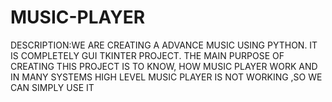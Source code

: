 # MUSIC-PLAYER
DESCRIPTION:WE ARE CREATING A ADVANCE MUSIC USING PYTHON. IT IS COMPLETELY GUI TKINTER PROJECT. THE MAIN PURPOSE OF CREATING THIS PROJECT IS TO KNOW, HOW MUSIC PLAYER WORK AND IN MANY SYSTEMS HIGH LEVEL MUSIC PLAYER IS NOT WORKING ,SO WE CAN SIMPLY USE IT 
